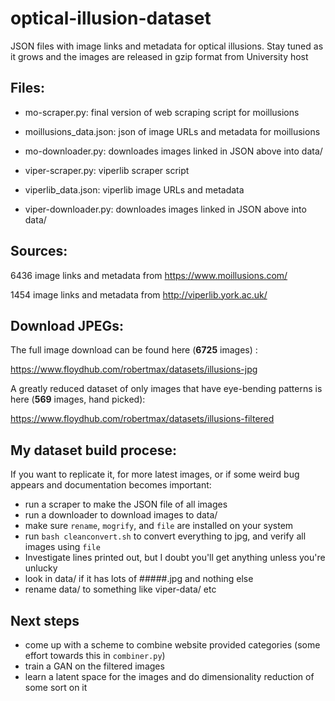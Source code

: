 # optical-illusion-dataset
JSON files with image links and metadata for optical illusions. Stay tuned as it grows and the images are released in gzip format from University host

## Files:
* mo-scraper.py:  final version of web scraping script for moillusions
* moillusions_data.json:  json of image URLs and metadata for moillusions
* mo-downloader.py: downloades images linked in JSON above into data/

* viper-scraper.py: viperlib scraper script
* viperlib_data.json: viperlib image URLs and metadata
* viper-downloader.py: downloades images linked in JSON above into data/

## Sources:

6436 image links and metadata from https://www.moillusions.com/

1454 image links and metadata from http://viperlib.york.ac.uk/

## Download JPEGs:

The full image download can be found here (**6725** images) :

<https://www.floydhub.com/robertmax/datasets/illusions-jpg>

A greatly reduced dataset of only images that have eye-bending patterns is here (**569** images, hand picked):

<https://www.floydhub.com/robertmax/datasets/illusions-filtered>

## My dataset build procese: 
If you want to replicate it, for more latest images, or if some weird bug appears and documentation becomes important:
- run a scraper to make the JSON file of all images
- run a downloader to download images to data/
- make sure `rename`, `mogrify`, and `file` are installed on your system
- run `bash cleanconvert.sh` to convert everything to jpg, and verify all images using `file`
- Investigate lines printed out, but I doubt you'll get anything unless you're unlucky
- look in data/ if it has lots of #####.jpg and nothing else
- rename data/ to something like viper-data/ etc

## Next steps
- come up with a scheme to combine website provided categories (some effort towards this in `combiner.py`)
- train a GAN on the filtered images
- learn a latent space for the images and do dimensionality reduction of some sort on it

